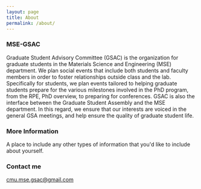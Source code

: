 ```yaml
---
layout: page
title: About
permalink: /about/
---
```


### MSE-GSAC

Graduate Student Advisory Committee (GSAC) is the organization for graduate students in the Materials Science and Engineering (MSE) department. We plan social events that include both students and faculty members in order to foster relationships outside class and the lab. Specifically for students, we plan events tailored to helping graduate students prepare for the various milestones involved in the PhD program, from the RPE, PhD overview, to preparing for conferences. GSAC is also the interface between the Graduate Student Assembly and the MSE department. In this regard, we ensure that our interests are voiced in the general GSA meetings, and help ensure the quality of graduate student life.

### More Information

A place to include any other types of information that you'd like to include about yourself.

### Contact me

[cmu.mse.gsac@gmail.com](mailto:cmu.mse.gsac@gmail.com)

